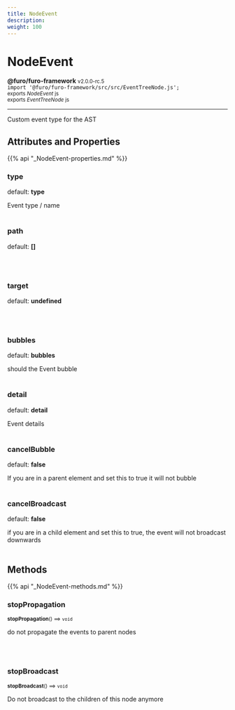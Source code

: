 ```yaml
---
title: NodeEvent
description: 
weight: 100
---
```


# NodeEvent

**@furo/furo-framework** <small>v2.0.0-rc.5</small>
<br>`import '@furo/furo-framework/src/src/EventTreeNode.js';`<small>
<br>exports *NodeEvent* js
<br>exports *EventTreeNode* js</small>


****

Custom event type for the AST

## Attributes and Properties
{{% api "_NodeEvent-properties.md" %}}





### **type**
default: **type**</small>

Event type / name
<br><br>

### **path**
default: **[]**</small>


<br><br>

### **target**
default: **undefined**</small>


<br><br>

### **bubbles**
default: **bubbles**</small>

should the Event bubble
<br><br>

### **detail**
default: **detail**</small>

Event details
<br><br>

### **cancelBubble**
default: **false**</small>

If you are in a parent element and set this to true it will not bubble
<br><br>

### **cancelBroadcast**
default: **false**</small>

if you are in a child element and set this to true, the event will not broadcast downwards
<br><br>



## Methods
{{% api "_NodeEvent-methods.md" %}}


### **stopPropagation**
<small>**stopPropagation**() ⟹ `void`</small>

do not propagate the events to parent nodes

<br><br>

### **stopBroadcast**
<small>**stopBroadcast**() ⟹ `void`</small>

Do not broadcast to the children of this node anymore

<br><br>







